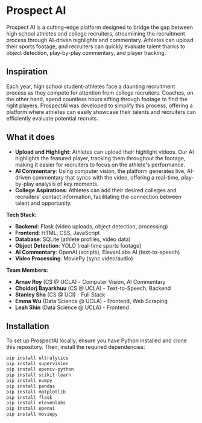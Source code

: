 # Prospect AI

Prospect AI is a cutting-edge platform designed to bridge the gap between high school athletes and college recruiters, streamlining the recruitment process through AI-driven highlights and commentary. Athletes can upload their sports footage, and recruiters can quickly evaluate talent thanks to object detection, play-by-play commentary, and player tracking.

## Inspiration

Each year, high school student-athletes face a daunting recruitment process as they compete for attention from college recruiters. Coaches, on the other hand, spend countless hours sifting through footage to find the right players. ProspectAI was developed to simplify this process, offering a platform where athletes can easily showcase their talents and recruiters can efficiently evaluate potential recruits.

## What it does

- **Upload and Highlight**: Athletes can upload their highlight videos. Our AI highlights the featured player, tracking them throughout the footage, making it easier for recruiters to focus on the athlete's performance.
- **AI Commentary**: Using computer vision, the platform generates live, AI-driven commentary that syncs with the video, offering a real-time, play-by-play analysis of key moments.
- **College Aspirations**: Athletes can add their desired colleges and recruiters' contact information, facilitating the connection between talent and opportunity.

**Tech Stack:**
- **Backend**: Flask (video uploads, object detection, processing)
- **Frontend**: HTML, CSS, JavaScript
- **Database**: SQLite (athlete profiles, video data)
- **Object Detection**: YOLO (real-time sports footage)
- **AI Commentary**: OpenAI (scripts), ElevenLabs AI (text-to-speech)
- **Video Processing**: MoviePy (sync video/audio)

**Team Members:**
- **Arnav Roy** (CS @ UCLA) - Computer Vision, AI Commentary
- **Choidorj Bayarkhuu** (CS @ UCLA) - Text-to-Speech, Backend
- **Stanley Sha** (CS @ UCI) - Full Stack
- **Emma Wu** (Data Science @ UCLA) - Frontend, Web Scraping
- **Leah Shin** (Data Science @ UCLA) - Frontend

## Installation

To set up ProspectAI locally, ensure you have Python installed and clone this repository. Then, install the required dependencies:

```bash
pip install ultralytics
pip install supervision
pip install opencv-python
pip install scikit-learn
pip install numpy
pip install pandas
pip install matplotlib
pip install flask
pip install elevenlabs
pip install openai
pip install moviepy

